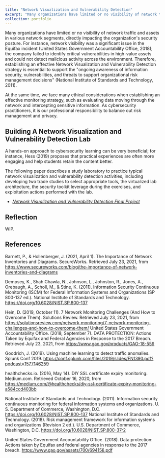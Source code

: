 ```yaml
---
title: "Network Visualization and Vulnerability Detection"
excerpt: "Many organizations have limited or no visibility of network traffic and assets in various network segments, directly impacting the organization’s security posture. This section covers to gain a better understand of Network Visualization and Vulnerability Detection aligned to risk management decisions."
collection: portfolio
---
```


Many organizations have limited or no visibility of network traffic and assets in various network segments, directly impacting the organization's security posture. For instance, network visibility was a significant issue in the Equifax incident (United States Government Accountability Office, 2018); the company failed to identify critical vulnerabilities in high-value assets and could not detect malicious activity across the environment. Therefore, establishing an effective Network Visualization and Vulnerability Detection strategy is essential to support the "ongoing awareness of information security, vulnerabilities, and threats to support organizational risk management decisions" (National Institute of Standards and Technology, 2011). 

At the same time, we face many ethical considerations when establishing an effective monitoring strategy, such as evaluating data moving through the network and intercepting sensitive information. As cybersecurity practitioners, it is our professional responsibility to balance out risk management and privacy.

## Building A Network Visualization and Vulnerability Detection Lab

A hands-on approach to cybersecurity learning can be very beneficial; for instance, Hess (2019) proposes that practical experiences are often more engaging and help students retain the content better.

The following paper describes a study laboratory to practice typical network visualization and vulnerability detection activities, including developing two trade studies to select appropriate tools, the virtualized lab architecture, the security toolkit leverage during the exercises, and exploitation actions performed with the lab.

* _[Network Visualization and Vulnerability Detection Final Project](http://danielcmarques.github.io/files/coursework/csol570/Assignment.CSOL570.Final_Project.Daniel_Cordeiro_Marques.pdf)_


## Reflection

WIP.

## References

Barnett, P., & Hollenberger, J. (2021, April 1). The Importance of Network Inventories and Diagrams. SecureWorks. Retrieved July 23, 2021, from https://www.secureworks.com/blog/the-importance-of-network-inventories-and-diagrams

Dempsey, K., Shah Chawla, N., Johnson, L., Johnston, R., Jones, A., Orebaugh, A., Scholl, M., & Stine, K. (2011). Information Security Continuous Monitoring (ISCM) for Federal Information Systems and Organizations (SP 800-137 ed.). National Institute of Standards and Technology. https://doi.org/10.6028/NIST.SP.800-137

Hein, D. (2019, October 11). 7 Network Monitoring Challenges (And How to Overcome Them). Solutions Review. Retrieved July 23, 2021, from https://solutionsreview.com/network-monitoring/7-network-monitoring-challenges-and-how-to-overcome-them/
United States Government Accountability Office. (2018, September 7). DATA PROTECTION: Actions Taken by Equifax and Federal Agencies in Response to the 2017 Breach. Retrieved July 23, 2021, from https://www.gao.gov/products/GAO-18-559


Goodrich, J. (2019). Using machine learning to detect traffic anomalies. Splunk Conf 2019. https://conf.splunk.com/files/2019/slides/FN1390.pdf?podcast=1577146259

healthchecks.io. (2016, May 14). DIY SSL certificate expiry monitoring. Medium.com. Retrieved October 16, 2020, from https://medium.com/@healthchecks/diy-ssl-certificate-expiry-monitoring-a584ccd403bb

National Institute of Standards and Technology. (2011). Information security continuous monitoring for federal information systems and organizations. U. S. Department of Commerce, Washington, D.C. https://doi.org/10.6028/NIST.SP.800-137
National Institute of Standards and Technology. (2018). Risk management framework for information systems and organizations (Revision 2 ed.). U.S. Department of Commerce, Washington, D.C. https://doi.org/10.6028/NIST.SP.800-37r2

United States Government Accountability Office. (2018). Data protection: Actions taken by Equifax and federal agencies in response to the 2017 breach. https://www.gao.gov/assets/700/694158.pdf

